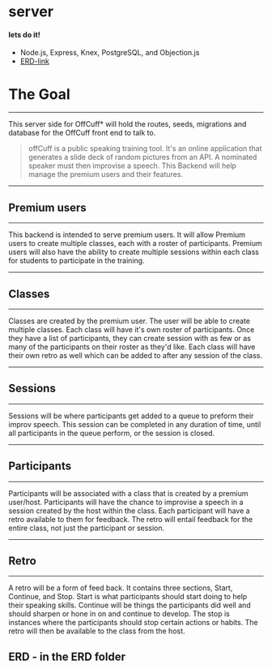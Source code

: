 # server
#### lets do it!

- Node.js, Express, Knex, PostgreSQL, and Objection.js
- [ERD-link](https://github.com/Off-Cuff/server/blob/master/ERD/OffCuff-ERD.png)
# The Goal
---

This server side for OffCuff* will hold the routes, seeds, migrations and database for the OffCuff front end to talk to.

> offCuff is a public speaking training tool. It's an online application that generates a slide deck of random pictures from an API. A nominated speaker must then improvise a speech. This Backend will help manage the premium users and their features.

---
## Premium users
---
This backend is intended to serve premium users. It will allow Premium users to create multiple classes, each with a roster of participants. Premium users will also have the ability to create multiple sessions within each class for students to participate in the training.

---
## Classes
---
Classes are created by the premium user. The user will be able to create multiple classes. Each class will have it's own roster of participants. Once they have a list of participants, they can create session with as few or as many of the participants on their roster as they'd like. Each class will have their own retro as well which can be added to after any session of the class.

---
## Sessions
---
Sessions will be where participants get added to a queue to preform their improv speech. This session can be completed in any duration of time, until all participants in the queue perform, or the session is closed.

---
## Participants
---
Participants will be associated with a class that is created by a premium user/host. Participants will have the chance to improvise a speech in a session created by the host within the class. Each participant will have a retro available to them for feedback. The retro will entail feedback for the entire class, not just the participant or session.

---
## Retro
---
A retro will be a form of feed back. It contains three sections, Start, Continue, and Stop. Start is what participants should start doing to help their speaking skills. Continue will be things the participants did well and should sharpen or hone in on and continue to develop. The stop is instances where the participants should stop certain actions or habits. The retro will then be available to the class from the host.

## ERD - in the ERD folder
